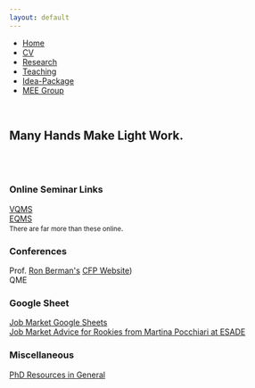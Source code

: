 ```yaml
---
layout: default
---  
```

 
 <ul>
 <li><a href="./">Home</a></li>
 <li><a href="./assets/files/CV.pdf">CV</a></li>
 <li><a href="./research.html">Research</a></li>
 <li><a href="./teaching.html">Teaching</a></li>
 <li><a href="./resources.html">Idea-Package</a></li>
 <li><a href="https://sites.google.com/view/quantmkt/home">MEE Group</a></li>
 </ul>

<br>

<div>
<h2>Many Hands Make Light Work.</h2>
<br>
<br>
 
<p><h3>Online Seminar Links </h3>
<a href="https://sites.google.com/view/vquantmarketing/virtual-quant-marketing-seminar">VQMS </a> <br>
<a href="https://sites.google.com/view/euro-quant-marketing-seminar/">EQMS </a> <br>
<small>There are far more than these online</small>.
 </p>

<p><h3>Conferences</h3>
Prof. <a href= "https://ron-berman.com/">Ron Berman's</a> <a href = "https://ron-berman.com/cfp/">CFP Website</a>)<br>
QME <a href="https://www.chicagobooth.edu/research/kilts/events/qme-conference">
<small></small>
</a>
</p>


<p><h3>Google Sheet</h3>
<a href= "https://docs.google.com/spreadsheets/d/14QC-5jJ651nSW0OY0kb_YxnTZyugxNyz_8wa2KDmKs0/edit?gid=1973394591#gid=1973394591">Job Market Google Sheets</a><br>
<a href="https://sites.google.com/view/martinapocchiari/misc/2021-22-job-market-advice#h.3fpmhwq3hbak">Job Market Advice for Rookies from Martina Pocchiari at ESADE</a><br>
</p>


<p><h3>Miscellaneous</h3>
<a href="http://li.dyson.cornell.edu/phdRes.php">PhD Resources in General</a><br>
 </p>
</div>
